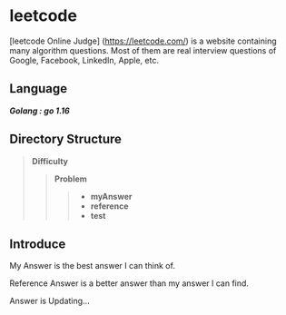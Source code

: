 # leetcode  
[leetcode Online Judge] (https://leetcode.com/) is a website containing many algorithm questions. Most of them are real interview questions of Google, Facebook, LinkedIn, Apple, etc. 

## Language  
***Golang : go 1.16***

## Directory Structure  
> **Difficulty**
>> **Problem**
>>> * **myAnswer**
>>> * **reference**
>>> * **test**

## Introduce  
My Answer is the best answer I can think of.

Reference Answer is a better answer than my answer I can find.

Answer is Updating...
